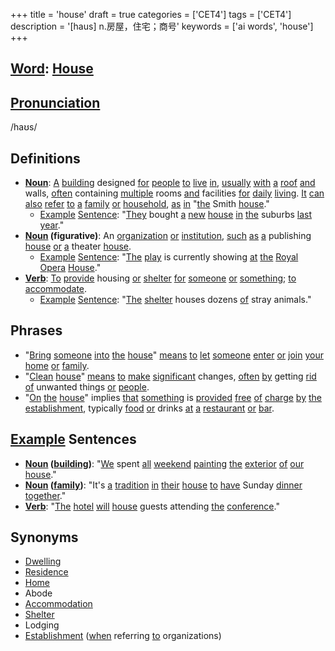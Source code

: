 +++
title = 'house'
draft = true
categories = ['CET4']
tags = ['CET4']
description = '[haus] n.房屋，住宅；商号'
keywords = ['ai words', 'house']
+++

## [Word](/post/word/): [House](/post/house/)

## [Pronunciation](/post/pronunciation/)
/haʊs/

## Definitions
- **[Noun](/post/noun/)**: [A](/post/a/) [building](/post/building/) designed [for](/post/for/) [people](/post/people/) [to](/post/to/) [live](/post/live/) [in](/post/in/), [usually](/post/usually/) [with](/post/with/) [a](/post/a/) [roof](/post/roof/) [and](/post/and/) walls, [often](/post/often/) containing [multiple](/post/multiple/) rooms [and](/post/and/) facilities [for](/post/for/) [daily](/post/daily/) [living](/post/living/). [It](/post/it/) [can](/post/can/) [also](/post/also/) [refer](/post/refer/) [to](/post/to/) [a](/post/a/) [family](/post/family/) [or](/post/or/) [household](/post/household/), [as](/post/as/) [in](/post/in/) "[the](/post/the/) Smith [house](/post/house/)."
  - [Example](/post/example/) [Sentence](/post/sentence/): "[They](/post/they/) bought [a](/post/a/) [new](/post/new/) [house](/post/house/) [in](/post/in/) [the](/post/the/) suburbs [last](/post/last/) [year](/post/year/)."
- **[Noun](/post/noun/) (figurative)**: An [organization](/post/organization/) [or](/post/or/) [institution](/post/institution/), [such](/post/such/) [as](/post/as/) [a](/post/a/) publishing [house](/post/house/) [or](/post/or/) [a](/post/a/) theater [house](/post/house/).
  - [Example](/post/example/) [Sentence](/post/sentence/): "[The](/post/the/) [play](/post/play/) is currently showing [at](/post/at/) [the](/post/the/) [Royal](/post/royal/) [Opera](/post/opera/) [House](/post/house/)."
- **[Verb](/post/verb/)**: [To](/post/to/) [provide](/post/provide/) housing [or](/post/or/) [shelter](/post/shelter/) [for](/post/for/) [someone](/post/someone/) [or](/post/or/) [something](/post/something/); [to](/post/to/) [accommodate](/post/accommodate/).
  - [Example](/post/example/) [Sentence](/post/sentence/): "[The](/post/the/) [shelter](/post/shelter/) houses dozens [of](/post/of/) stray animals."
  
## Phrases
- "[Bring](/post/bring/) [someone](/post/someone/) [into](/post/into/) [the](/post/the/) [house](/post/house/)" [means](/post/means/) [to](/post/to/) [let](/post/let/) [someone](/post/someone/) [enter](/post/enter/) [or](/post/or/) [join](/post/join/) [your](/post/your/) [home](/post/home/) [or](/post/or/) [family](/post/family/).
- "[Clean](/post/clean/) [house](/post/house/)" [means](/post/means/) [to](/post/to/) [make](/post/make/) [significant](/post/significant/) changes, [often](/post/often/) [by](/post/by/) getting [rid](/post/rid/) [of](/post/of/) unwanted things [or](/post/or/) [people](/post/people/).
- "[On](/post/on/) [the](/post/the/) [house](/post/house/)" implies [that](/post/that/) [something](/post/something/) is [provided](/post/provided/) [free](/post/free/) [of](/post/of/) [charge](/post/charge/) [by](/post/by/) [the](/post/the/) [establishment](/post/establishment/), typically [food](/post/food/) [or](/post/or/) drinks [at](/post/at/) [a](/post/a/) [restaurant](/post/restaurant/) [or](/post/or/) [bar](/post/bar/).

## [Example](/post/example/) Sentences
- **[Noun](/post/noun/) ([building](/post/building/))**: "[We](/post/we/) spent [all](/post/all/) [weekend](/post/weekend/) [painting](/post/painting/) [the](/post/the/) [exterior](/post/exterior/) [of](/post/of/) [our](/post/our/) [house](/post/house/)."
- **[Noun](/post/noun/) ([family](/post/family/))**: "It's [a](/post/a/) [tradition](/post/tradition/) [in](/post/in/) [their](/post/their/) [house](/post/house/) [to](/post/to/) [have](/post/have/) Sunday [dinner](/post/dinner/) [together](/post/together/)."
- **[Verb](/post/verb/)**: "[The](/post/the/) [hotel](/post/hotel/) [will](/post/will/) [house](/post/house/) guests attending [the](/post/the/) [conference](/post/conference/)."

## Synonyms
- [Dwelling](/post/dwelling/)
- [Residence](/post/residence/)
- [Home](/post/home/)
- Abode
- [Accommodation](/post/accommodation/)
- [Shelter](/post/shelter/)
- Lodging
- [Establishment](/post/establishment/) ([when](/post/when/) referring [to](/post/to/) organizations)
